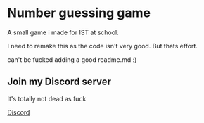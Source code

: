 # Number guessing game

A small game i made for IST at school.

I need to remake this as the code isn't very good. But thats effort.

can't be fucked adding a good readme.md :)

## Join my Discord server

It's totally not dead as fuck

[Discord](https://discord.gg/pqAFVCKZhz)
